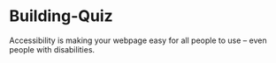 # Building-Quiz
Accessibility is making your webpage easy for all people to use – even people with disabilities.
